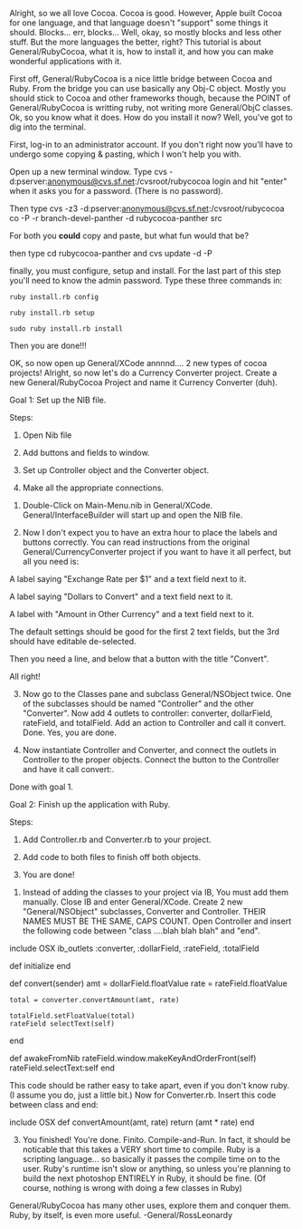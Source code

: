

Alright, so we all love Cocoa. Cocoa is good. However, Apple built Cocoa for one language, and that language doesn't "support" some things it should. Blocks... err, blocks... Well, okay, so mostly blocks and less other stuff. But the more languages the better, right? This tutorial is about General/RubyCocoa, what it is, how to install it, and how you can make wonderful applications with it. 

First off, General/RubyCocoa is a nice little bridge between Cocoa and Ruby. From the bridge you can use basically any Obj-C object. Mostly you should stick to Cocoa and other frameworks though, because the POINT of General/RubyCocoa is writting ruby, not writing more General/ObjC classes. Ok, so you know what it does. How do you install it now? Well, you've got to dig into the terminal. 

First, log-in to an administrator account. If you don't right now you'll have to undergo some copying & pasting, which I won't help you with.

Open up a new terminal window. Type      cvs -d:pserver:anonymous@cvs.sf.net:/cvsroot/rubycocoa login and hit "enter" when it asks you for a password. (There is no password).

Then type     cvs -z3 -d:pserver:anonymous@cvs.sf.net:/cvsroot/rubycocoa co -P -r branch-devel-panther -d rubycocoa-panther src

For both you **could** copy and paste, but what fun would that be?

then type     cd rubycocoa-panther and     cvs update -d -P

finally, you must configure, setup and install. For the last part of this step you'll need to know the admin password. Type these three commands in:

    ruby install.rb config

    ruby install.rb setup

    sudo ruby install.rb install

Then you are done!!!

OK, so now open up General/XCode annnnd.... 2 new types of cocoa projects! Alright, so now let's do a Currency Converter project. Create a new General/RubyCocoa Project and name it Currency Converter (duh). 

Goal 1: Set up the NIB file.

Steps:

1. Open Nib file

2.  Add buttons and fields to window.

3. Set up Controller object and the Converter object.

4. Make all the appropriate connections.

1) Double-Click on Main-Menu.nib in General/XCode. General/InterfaceBuilder will start up and open the NIB file.

2) Now I don't expect you to have an extra hour to place the labels and buttons correctly. You can read instructions from the original General/CurrencyConverter project if you want to have it all perfect, but all you need is:

A label saying "Exchange Rate per $1" and a text field next to it.

A label saying "Dollars to Convert" and a text field next to it.

A label with "Amount in Other Currency" and a text field next to it. 

The default settings should be good for the first 2 text fields, but the 3rd should  have editable de-selected.

Then you need a line, and below that a button with the title "Convert".

All right!

3) Now go to the Classes pane and subclass General/NSObject twice. One of the subclasses should be named "Controller" and the other "Converter". Now add 4 outlets to controller: converter,
 dollarField, rateField, and totalField. Add an action to Controller and call it convert. Done. Yes, you are done. 

4) Now instantiate Controller and Converter, and connect the outlets in Controller to the proper objects. Connect the button to the Controller and have it call convert:.

Done with goal 1.

Goal 2: Finish up the application with Ruby.

Steps:

1. Add Controller.rb and Converter.rb to your project.

2. Add code to both files to finish off both objects.

3. You are done!

1) Instead of adding the classes to your project via IB, You must add them manually. Close IB and enter General/XCode. Create 2 new "General/NSObject" subclasses, Converter and Controller. THEIR NAMES MUST BE THE SAME, CAPS COUNT. Open Controller and insert the following code between "class ....blah blah blah" and "end".

    
include OSX
ib_outlets :converter, :dollarField, :rateField, :totalField

def initialize
end

def convert(sender)
    amt = dollarField.floatValue
    rate = rateField.floatValue
    
    total = converter.convertAmount(amt, rate)
    
    totalField.setFloatValue(total)
    rateField selectText(self)
end

def awakeFromNib
    rateField.window.makeKeyAndOrderFront(self)
    rateField.selectText:self
end


This code should be rather easy to take apart, even if you don't know ruby. (I assume you do, just a little bit.) Now for Converter.rb. Insert this code between class and end:


    
include OSX
def convertAmount(amt, rate)
return (amt * rate)
end



3) You finished! You're done. Finito. Compile-and-Run.
In fact, it should be noticable that this takes a VERY short time to compile. Ruby is a scripting language... so basically it passes the compile time on to the user. Ruby's runtime isn't slow or anything, so unless you're planning to build the next photoshop ENTIRELY in Ruby, it should be fine. (Of course, nothing is wrong with doing a few classes in Ruby)

General/RubyCocoa has many other uses, explore them and conquer them. Ruby, by itself, is even more useful. -General/RossLeonardy